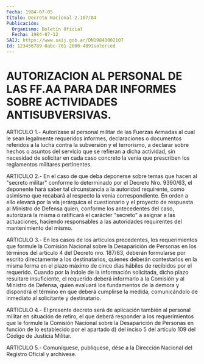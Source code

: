 ```yaml
---
Fecha: 1984-07-05
Título: Decreto Nacional 2.107/84
Publicación:
  Organismo: Boletín Oficial
  Fecha: 1984-07-12
SAIJ: https://www.saij.gob.ar/DN19840002107
Id: 123456789-0abc-701-2000-4891soterced
---
```

# AUTORIZACION AL PERSONAL DE LAS FF.AA PARA DAR INFORMES SOBRE ACTIVIDADES ANTISUBVERSIVAS.

<a id="1"></a>
ARTICULO  1.- Autorízase al personal militar de las Fuerzas Armadas al cual le  sean  legalmente  requeridos  informes, declaraciones o documentos  referidos  a  la  lucha  contra  la  subversión   y  el terrorismo,  a declarar sobre hechos o asuntos del servicio que  se refieran a dicha  actividad,  sin  necesidad  de  solicitar en cada caso  concreto  la  venia que prescriben los reglamentos  militares pertinentes.

<a id="2"></a>
ARTICULO  2.-  En  el  caso  de  que deba deponerse sobre temas que hacen al "secreto militar" conforme  lo  determinado por el Decreto Nro.  9390/63,  el  deponente  hará saber tal  circunstancia  a  la autoridad requirente, como asimismo  que  recabará  al  respecto la venia   correspondiente.  En  orden  a  ello  elevará  por  la  vía jerárquica  el  cuestionario y el proyecto de respuesta al Ministro de Defensa quien,  conforme  los  antecedentes del caso, autorizará la  misma  o  ratificará  el carácter "secreto"  a  asignar  a  las actuaciones, haciendo responsables  a  las  autoridades requirentes del mantenimiento del mismo.

<a id="3"></a>
ARTICULO  3.-  En  los  casos  de  los  artículos  precedentes, los requerimientos    que  formule  la  Comisión  Nacional  sobre    la Desaparición  de Personas  en  los  términos  del  artículo  4  del Decreto nro. 187/83,  deberán formularse por escrito directamente a los destinatarios, quienes  deberán  contestarlos en la misma forma en  el  plazo  máximo de cinco días hábiles  de  recibidos  por  el requerido. Cuando  por  la  índole  de  la  información solicitada, dicho plazo resultare insuficiente, el requerido  deberá informarlo a  la  Comisión  y  al  Ministro  de  Defensa,  quien evaluará  los fundamentos  de  la  demora  y dispondrá el término en  que  deberá cumplirse la medida, comunicándolo  de  inmediato  al solicitante y destinatario.

<a id="4"></a>
ARTICULO  4.-  El  presente  decreto  será de aplicación también al personal militar en situación de retiro,  el que deberá responder a los  requerimientos que le formule la Comisión  Nacional  sobre  la Desaparición  de  Personas  en  función  de  lo  establecido por el apartado  d) del inciso 5 del artículo 109 del Código  de  Justicia Militar.

<a id="5"></a>
ARTICULO  5.- Comuníquese, publíquese, dése a la Dirección Nacional del Registro Oficial y archívese.
